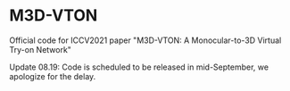 # M3D-VTON
Official code for ICCV2021 paper "M3D-VTON: A Monocular-to-3D Virtual Try-on Network"

Update 08.19: Code is scheduled to be released in mid-September, we apologize for the delay.
